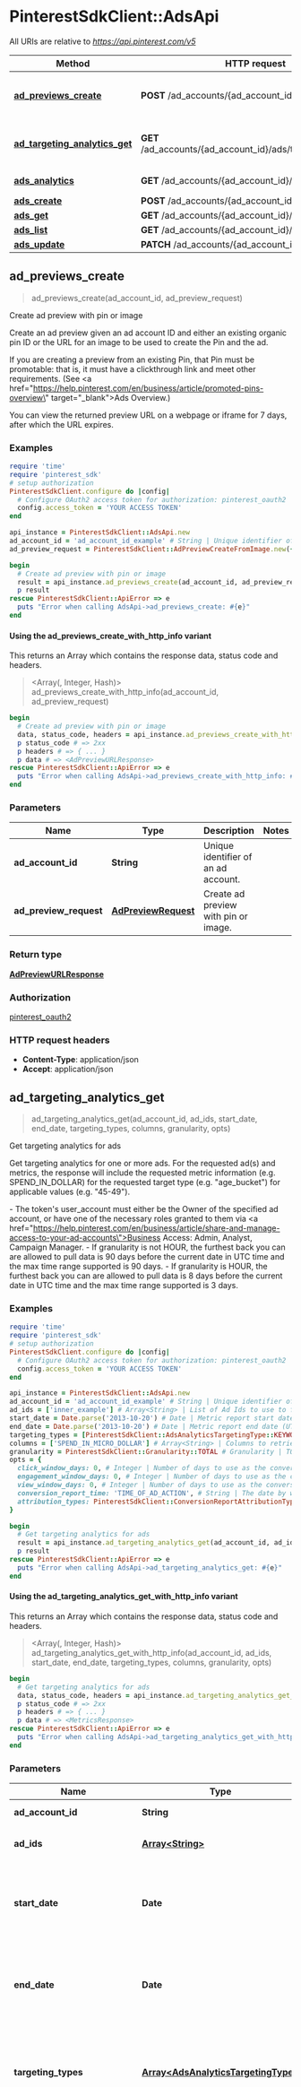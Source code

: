 # PinterestSdkClient::AdsApi

All URIs are relative to *https://api.pinterest.com/v5*

| Method | HTTP request | Description |
| ------ | ------------ | ----------- |
| [**ad_previews_create**](AdsApi.md#ad_previews_create) | **POST** /ad_accounts/{ad_account_id}/ad_previews | Create ad preview with pin or image |
| [**ad_targeting_analytics_get**](AdsApi.md#ad_targeting_analytics_get) | **GET** /ad_accounts/{ad_account_id}/ads/targeting_analytics | Get targeting analytics for ads |
| [**ads_analytics**](AdsApi.md#ads_analytics) | **GET** /ad_accounts/{ad_account_id}/ads/analytics | Get ad analytics |
| [**ads_create**](AdsApi.md#ads_create) | **POST** /ad_accounts/{ad_account_id}/ads | Create ads |
| [**ads_get**](AdsApi.md#ads_get) | **GET** /ad_accounts/{ad_account_id}/ads/{ad_id} | Get ad |
| [**ads_list**](AdsApi.md#ads_list) | **GET** /ad_accounts/{ad_account_id}/ads | List ads |
| [**ads_update**](AdsApi.md#ads_update) | **PATCH** /ad_accounts/{ad_account_id}/ads | Update ads |


## ad_previews_create

> <AdPreviewURLResponse> ad_previews_create(ad_account_id, ad_preview_request)

Create ad preview with pin or image

Create an ad preview given an ad account ID and either an existing organic pin ID or the URL for an image to be used to create the Pin and the ad. <p/> If you are creating a preview from an existing Pin, that Pin must be promotable: that is, it must have a clickthrough link and meet other requirements. (See <a href=\"https://help.pinterest.com/en/business/article/promoted-pins-overview\" target=\"_blank\">Ads Overview</a>.) <p/> You can view the returned preview URL on a webpage or iframe for 7 days, after which the URL expires.

### Examples

```ruby
require 'time'
require 'pinterest_sdk'
# setup authorization
PinterestSdkClient.configure do |config|
  # Configure OAuth2 access token for authorization: pinterest_oauth2
  config.access_token = 'YOUR ACCESS TOKEN'
end

api_instance = PinterestSdkClient::AdsApi.new
ad_account_id = 'ad_account_id_example' # String | Unique identifier of an ad account.
ad_preview_request = PinterestSdkClient::AdPreviewCreateFromImage.new({image_url: 'https://somewebsite.com/someimage.jpg', title: 'My Preview Image'}) # AdPreviewRequest | Create ad preview with pin or image.

begin
  # Create ad preview with pin or image
  result = api_instance.ad_previews_create(ad_account_id, ad_preview_request)
  p result
rescue PinterestSdkClient::ApiError => e
  puts "Error when calling AdsApi->ad_previews_create: #{e}"
end
```

#### Using the ad_previews_create_with_http_info variant

This returns an Array which contains the response data, status code and headers.

> <Array(<AdPreviewURLResponse>, Integer, Hash)> ad_previews_create_with_http_info(ad_account_id, ad_preview_request)

```ruby
begin
  # Create ad preview with pin or image
  data, status_code, headers = api_instance.ad_previews_create_with_http_info(ad_account_id, ad_preview_request)
  p status_code # => 2xx
  p headers # => { ... }
  p data # => <AdPreviewURLResponse>
rescue PinterestSdkClient::ApiError => e
  puts "Error when calling AdsApi->ad_previews_create_with_http_info: #{e}"
end
```

### Parameters

| Name | Type | Description | Notes |
| ---- | ---- | ----------- | ----- |
| **ad_account_id** | **String** | Unique identifier of an ad account. |  |
| **ad_preview_request** | [**AdPreviewRequest**](AdPreviewRequest.md) | Create ad preview with pin or image. |  |

### Return type

[**AdPreviewURLResponse**](AdPreviewURLResponse.md)

### Authorization

[pinterest_oauth2](../README.md#pinterest_oauth2)

### HTTP request headers

- **Content-Type**: application/json
- **Accept**: application/json


## ad_targeting_analytics_get

> <MetricsResponse> ad_targeting_analytics_get(ad_account_id, ad_ids, start_date, end_date, targeting_types, columns, granularity, opts)

Get targeting analytics for ads

Get targeting analytics for one or more ads. For the requested ad(s) and metrics, the response will include the requested metric information (e.g. SPEND_IN_DOLLAR) for the requested target type (e.g. \"age_bucket\") for applicable values (e.g. \"45-49\"). <p/> - The token's user_account must either be the Owner of the specified ad account, or have one of the necessary roles granted to them via <a href=\"https://help.pinterest.com/en/business/article/share-and-manage-access-to-your-ad-accounts\">Business Access</a>: Admin, Analyst, Campaign Manager. - If granularity is not HOUR, the furthest back you can are allowed to pull data is 90 days before the current date in UTC time and the max time range supported is 90 days. - If granularity is HOUR, the furthest back you can are allowed to pull data is 8 days before the current date in UTC time and the max time range supported is 3 days.

### Examples

```ruby
require 'time'
require 'pinterest_sdk'
# setup authorization
PinterestSdkClient.configure do |config|
  # Configure OAuth2 access token for authorization: pinterest_oauth2
  config.access_token = 'YOUR ACCESS TOKEN'
end

api_instance = PinterestSdkClient::AdsApi.new
ad_account_id = 'ad_account_id_example' # String | Unique identifier of an ad account.
ad_ids = ['inner_example'] # Array<String> | List of Ad Ids to use to filter the results.
start_date = Date.parse('2013-10-20') # Date | Metric report start date (UTC). Format: YYYY-MM-DD. Cannot be more than 90 days back from today.
end_date = Date.parse('2013-10-20') # Date | Metric report end date (UTC). Format: YYYY-MM-DD. Cannot be more than 90 days past start_date.
targeting_types = [PinterestSdkClient::AdsAnalyticsTargetingType::KEYWORD] # Array<AdsAnalyticsTargetingType> | Targeting type breakdowns for the report. The reporting per targeting type <br> is independent from each other.
columns = ['SPEND_IN_MICRO_DOLLAR'] # Array<String> | Columns to retrieve, encoded as a comma-separated string. **NOTE**: Any metrics defined as MICRO_DOLLARS returns a value based on the advertiser profile's currency field. For USD,($1/1,000,000, or $0.000001 - one one-ten-thousandth of a cent). it's microdollars. Otherwise, it's in microunits of the advertiser's currency.<br/>For example, if the advertiser's currency is GBP (British pound sterling), all MICRO_DOLLARS fields will be in GBP microunits (1/1,000,000 British pound).<br/>If a column has no value, it may not be returned
granularity = PinterestSdkClient::Granularity::TOTAL # Granularity | TOTAL - metrics are aggregated over the specified date range.<br> DAY - metrics are broken down daily.<br> HOUR - metrics are broken down hourly.<br>WEEKLY - metrics are broken down weekly.<br>MONTHLY - metrics are broken down monthly
opts = {
  click_window_days: 0, # Integer | Number of days to use as the conversion attribution window for a pin click action. Applies to Pinterest Tag conversion metrics. Prior conversion tags use their defined attribution windows. If not specified, defaults to `30` days.
  engagement_window_days: 0, # Integer | Number of days to use as the conversion attribution window for an engagement action. Engagements include saves, closeups, link clicks, and carousel card swipes. Applies to Pinterest Tag conversion metrics. Prior conversion tags use their defined attribution windows. If not specified, defaults to `30` days.
  view_window_days: 0, # Integer | Number of days to use as the conversion attribution window for a view action. Applies to Pinterest Tag conversion metrics. Prior conversion tags use their defined attribution windows. If not specified, defaults to `1` day.
  conversion_report_time: 'TIME_OF_AD_ACTION', # String | The date by which the conversion metrics returned from this endpoint will be reported. There are two dates associated with a conversion event: the date that the user interacted with the ad, and the date that the user completed a conversion event.
  attribution_types: PinterestSdkClient::ConversionReportAttributionType::INDIVIDUAL # ConversionReportAttributionType | List of types of attribution for the conversion report
}

begin
  # Get targeting analytics for ads
  result = api_instance.ad_targeting_analytics_get(ad_account_id, ad_ids, start_date, end_date, targeting_types, columns, granularity, opts)
  p result
rescue PinterestSdkClient::ApiError => e
  puts "Error when calling AdsApi->ad_targeting_analytics_get: #{e}"
end
```

#### Using the ad_targeting_analytics_get_with_http_info variant

This returns an Array which contains the response data, status code and headers.

> <Array(<MetricsResponse>, Integer, Hash)> ad_targeting_analytics_get_with_http_info(ad_account_id, ad_ids, start_date, end_date, targeting_types, columns, granularity, opts)

```ruby
begin
  # Get targeting analytics for ads
  data, status_code, headers = api_instance.ad_targeting_analytics_get_with_http_info(ad_account_id, ad_ids, start_date, end_date, targeting_types, columns, granularity, opts)
  p status_code # => 2xx
  p headers # => { ... }
  p data # => <MetricsResponse>
rescue PinterestSdkClient::ApiError => e
  puts "Error when calling AdsApi->ad_targeting_analytics_get_with_http_info: #{e}"
end
```

### Parameters

| Name | Type | Description | Notes |
| ---- | ---- | ----------- | ----- |
| **ad_account_id** | **String** | Unique identifier of an ad account. |  |
| **ad_ids** | [**Array&lt;String&gt;**](String.md) | List of Ad Ids to use to filter the results. |  |
| **start_date** | **Date** | Metric report start date (UTC). Format: YYYY-MM-DD. Cannot be more than 90 days back from today. |  |
| **end_date** | **Date** | Metric report end date (UTC). Format: YYYY-MM-DD. Cannot be more than 90 days past start_date. |  |
| **targeting_types** | [**Array&lt;AdsAnalyticsTargetingType&gt;**](AdsAnalyticsTargetingType.md) | Targeting type breakdowns for the report. The reporting per targeting type &lt;br&gt; is independent from each other. |  |
| **columns** | [**Array&lt;String&gt;**](String.md) | Columns to retrieve, encoded as a comma-separated string. **NOTE**: Any metrics defined as MICRO_DOLLARS returns a value based on the advertiser profile&#39;s currency field. For USD,($1/1,000,000, or $0.000001 - one one-ten-thousandth of a cent). it&#39;s microdollars. Otherwise, it&#39;s in microunits of the advertiser&#39;s currency.&lt;br/&gt;For example, if the advertiser&#39;s currency is GBP (British pound sterling), all MICRO_DOLLARS fields will be in GBP microunits (1/1,000,000 British pound).&lt;br/&gt;If a column has no value, it may not be returned |  |
| **granularity** | [**Granularity**](.md) | TOTAL - metrics are aggregated over the specified date range.&lt;br&gt; DAY - metrics are broken down daily.&lt;br&gt; HOUR - metrics are broken down hourly.&lt;br&gt;WEEKLY - metrics are broken down weekly.&lt;br&gt;MONTHLY - metrics are broken down monthly |  |
| **click_window_days** | **Integer** | Number of days to use as the conversion attribution window for a pin click action. Applies to Pinterest Tag conversion metrics. Prior conversion tags use their defined attribution windows. If not specified, defaults to &#x60;30&#x60; days. | [optional][default to 30] |
| **engagement_window_days** | **Integer** | Number of days to use as the conversion attribution window for an engagement action. Engagements include saves, closeups, link clicks, and carousel card swipes. Applies to Pinterest Tag conversion metrics. Prior conversion tags use their defined attribution windows. If not specified, defaults to &#x60;30&#x60; days. | [optional][default to 30] |
| **view_window_days** | **Integer** | Number of days to use as the conversion attribution window for a view action. Applies to Pinterest Tag conversion metrics. Prior conversion tags use their defined attribution windows. If not specified, defaults to &#x60;1&#x60; day. | [optional][default to 1] |
| **conversion_report_time** | **String** | The date by which the conversion metrics returned from this endpoint will be reported. There are two dates associated with a conversion event: the date that the user interacted with the ad, and the date that the user completed a conversion event. | [optional][default to &#39;TIME_OF_AD_ACTION&#39;] |
| **attribution_types** | [**ConversionReportAttributionType**](.md) | List of types of attribution for the conversion report | [optional] |

### Return type

[**MetricsResponse**](MetricsResponse.md)

### Authorization

[pinterest_oauth2](../README.md#pinterest_oauth2)

### HTTP request headers

- **Content-Type**: Not defined
- **Accept**: application/json


## ads_analytics

> <Array<AdsAnalyticsResponseInner>> ads_analytics(ad_account_id, start_date, end_date, ad_ids, columns, granularity, opts)

Get ad analytics

Get analytics for the specified ads in the specified <code>ad_account_id</code>, filtered by the specified options. - The token's user_account must either be the Owner of the specified ad account, or have one of the necessary roles granted to them via <a href=\"https://help.pinterest.com/en/business/article/share-and-manage-access-to-your-ad-accounts\">Business Access</a>: Admin, Analyst, Campaign Manager. - If granularity is not HOUR, the furthest back you can are allowed to pull data is 90 days before the current date in UTC time and the max time range supported is 90 days. - If granularity is HOUR, the furthest back you can are allowed to pull data is 8 days before the current date in UTC time and the max time range supported is 3 days.

### Examples

```ruby
require 'time'
require 'pinterest_sdk'
# setup authorization
PinterestSdkClient.configure do |config|
  # Configure OAuth2 access token for authorization: pinterest_oauth2
  config.access_token = 'YOUR ACCESS TOKEN'
end

api_instance = PinterestSdkClient::AdsApi.new
ad_account_id = 'ad_account_id_example' # String | Unique identifier of an ad account.
start_date = Date.parse('2013-10-20') # Date | Metric report start date (UTC). Format: YYYY-MM-DD. Cannot be more than 90 days back from today.
end_date = Date.parse('2013-10-20') # Date | Metric report end date (UTC). Format: YYYY-MM-DD. Cannot be more than 90 days past start_date.
ad_ids = ['inner_example'] # Array<String> | List of Ad Ids to use to filter the results.
columns = ['SPEND_IN_MICRO_DOLLAR'] # Array<String> | Columns to retrieve, encoded as a comma-separated string. **NOTE**: Any metrics defined as MICRO_DOLLARS returns a value based on the advertiser profile's currency field. For USD,($1/1,000,000, or $0.000001 - one one-ten-thousandth of a cent). it's microdollars. Otherwise, it's in microunits of the advertiser's currency.<br/>For example, if the advertiser's currency is GBP (British pound sterling), all MICRO_DOLLARS fields will be in GBP microunits (1/1,000,000 British pound).<br/>If a column has no value, it may not be returned
granularity = PinterestSdkClient::Granularity::TOTAL # Granularity | TOTAL - metrics are aggregated over the specified date range.<br> DAY - metrics are broken down daily.<br> HOUR - metrics are broken down hourly.<br>WEEKLY - metrics are broken down weekly.<br>MONTHLY - metrics are broken down monthly
opts = {
  click_window_days: 0, # Integer | Number of days to use as the conversion attribution window for a pin click action. Applies to Pinterest Tag conversion metrics. Prior conversion tags use their defined attribution windows. If not specified, defaults to `30` days.
  engagement_window_days: 0, # Integer | Number of days to use as the conversion attribution window for an engagement action. Engagements include saves, closeups, link clicks, and carousel card swipes. Applies to Pinterest Tag conversion metrics. Prior conversion tags use their defined attribution windows. If not specified, defaults to `30` days.
  view_window_days: 0, # Integer | Number of days to use as the conversion attribution window for a view action. Applies to Pinterest Tag conversion metrics. Prior conversion tags use their defined attribution windows. If not specified, defaults to `1` day.
  conversion_report_time: 'TIME_OF_AD_ACTION' # String | The date by which the conversion metrics returned from this endpoint will be reported. There are two dates associated with a conversion event: the date that the user interacted with the ad, and the date that the user completed a conversion event.
}

begin
  # Get ad analytics
  result = api_instance.ads_analytics(ad_account_id, start_date, end_date, ad_ids, columns, granularity, opts)
  p result
rescue PinterestSdkClient::ApiError => e
  puts "Error when calling AdsApi->ads_analytics: #{e}"
end
```

#### Using the ads_analytics_with_http_info variant

This returns an Array which contains the response data, status code and headers.

> <Array(<Array<AdsAnalyticsResponseInner>>, Integer, Hash)> ads_analytics_with_http_info(ad_account_id, start_date, end_date, ad_ids, columns, granularity, opts)

```ruby
begin
  # Get ad analytics
  data, status_code, headers = api_instance.ads_analytics_with_http_info(ad_account_id, start_date, end_date, ad_ids, columns, granularity, opts)
  p status_code # => 2xx
  p headers # => { ... }
  p data # => <Array<AdsAnalyticsResponseInner>>
rescue PinterestSdkClient::ApiError => e
  puts "Error when calling AdsApi->ads_analytics_with_http_info: #{e}"
end
```

### Parameters

| Name | Type | Description | Notes |
| ---- | ---- | ----------- | ----- |
| **ad_account_id** | **String** | Unique identifier of an ad account. |  |
| **start_date** | **Date** | Metric report start date (UTC). Format: YYYY-MM-DD. Cannot be more than 90 days back from today. |  |
| **end_date** | **Date** | Metric report end date (UTC). Format: YYYY-MM-DD. Cannot be more than 90 days past start_date. |  |
| **ad_ids** | [**Array&lt;String&gt;**](String.md) | List of Ad Ids to use to filter the results. |  |
| **columns** | [**Array&lt;String&gt;**](String.md) | Columns to retrieve, encoded as a comma-separated string. **NOTE**: Any metrics defined as MICRO_DOLLARS returns a value based on the advertiser profile&#39;s currency field. For USD,($1/1,000,000, or $0.000001 - one one-ten-thousandth of a cent). it&#39;s microdollars. Otherwise, it&#39;s in microunits of the advertiser&#39;s currency.&lt;br/&gt;For example, if the advertiser&#39;s currency is GBP (British pound sterling), all MICRO_DOLLARS fields will be in GBP microunits (1/1,000,000 British pound).&lt;br/&gt;If a column has no value, it may not be returned |  |
| **granularity** | [**Granularity**](.md) | TOTAL - metrics are aggregated over the specified date range.&lt;br&gt; DAY - metrics are broken down daily.&lt;br&gt; HOUR - metrics are broken down hourly.&lt;br&gt;WEEKLY - metrics are broken down weekly.&lt;br&gt;MONTHLY - metrics are broken down monthly |  |
| **click_window_days** | **Integer** | Number of days to use as the conversion attribution window for a pin click action. Applies to Pinterest Tag conversion metrics. Prior conversion tags use their defined attribution windows. If not specified, defaults to &#x60;30&#x60; days. | [optional][default to 30] |
| **engagement_window_days** | **Integer** | Number of days to use as the conversion attribution window for an engagement action. Engagements include saves, closeups, link clicks, and carousel card swipes. Applies to Pinterest Tag conversion metrics. Prior conversion tags use their defined attribution windows. If not specified, defaults to &#x60;30&#x60; days. | [optional][default to 30] |
| **view_window_days** | **Integer** | Number of days to use as the conversion attribution window for a view action. Applies to Pinterest Tag conversion metrics. Prior conversion tags use their defined attribution windows. If not specified, defaults to &#x60;1&#x60; day. | [optional][default to 1] |
| **conversion_report_time** | **String** | The date by which the conversion metrics returned from this endpoint will be reported. There are two dates associated with a conversion event: the date that the user interacted with the ad, and the date that the user completed a conversion event. | [optional][default to &#39;TIME_OF_AD_ACTION&#39;] |

### Return type

[**Array&lt;AdsAnalyticsResponseInner&gt;**](AdsAnalyticsResponseInner.md)

### Authorization

[pinterest_oauth2](../README.md#pinterest_oauth2)

### HTTP request headers

- **Content-Type**: Not defined
- **Accept**: application/json


## ads_create

> <AdArrayResponse> ads_create(ad_account_id, ad_create_request)

Create ads

Create multiple new ads. Request must contain ad_group_id, creative_type, and the source Pin pin_id.

### Examples

```ruby
require 'time'
require 'pinterest_sdk'
# setup authorization
PinterestSdkClient.configure do |config|
  # Configure OAuth2 access token for authorization: pinterest_oauth2
  config.access_token = 'YOUR ACCESS TOKEN'
end

api_instance = PinterestSdkClient::AdsApi.new
ad_account_id = 'ad_account_id_example' # String | Unique identifier of an ad account.
ad_create_request = [PinterestSdkClient::AdCreateRequest.new({ad_group_id: '2680059592705', creative_type: PinterestSdkClient::CreativeType::REGULAR, pin_id: '394205773611545468'})] # Array<AdCreateRequest> | List of ads to create, size limit [1, 30].

begin
  # Create ads
  result = api_instance.ads_create(ad_account_id, ad_create_request)
  p result
rescue PinterestSdkClient::ApiError => e
  puts "Error when calling AdsApi->ads_create: #{e}"
end
```

#### Using the ads_create_with_http_info variant

This returns an Array which contains the response data, status code and headers.

> <Array(<AdArrayResponse>, Integer, Hash)> ads_create_with_http_info(ad_account_id, ad_create_request)

```ruby
begin
  # Create ads
  data, status_code, headers = api_instance.ads_create_with_http_info(ad_account_id, ad_create_request)
  p status_code # => 2xx
  p headers # => { ... }
  p data # => <AdArrayResponse>
rescue PinterestSdkClient::ApiError => e
  puts "Error when calling AdsApi->ads_create_with_http_info: #{e}"
end
```

### Parameters

| Name | Type | Description | Notes |
| ---- | ---- | ----------- | ----- |
| **ad_account_id** | **String** | Unique identifier of an ad account. |  |
| **ad_create_request** | [**Array&lt;AdCreateRequest&gt;**](AdCreateRequest.md) | List of ads to create, size limit [1, 30]. |  |

### Return type

[**AdArrayResponse**](AdArrayResponse.md)

### Authorization

[pinterest_oauth2](../README.md#pinterest_oauth2)

### HTTP request headers

- **Content-Type**: application/json
- **Accept**: application/json


## ads_get

> <AdResponse> ads_get(ad_account_id, ad_id)

Get ad

Get a specific ad given the ad ID. If your pin is rejected, rejected_reasons will contain additional information from the Ad Review process. For more information about our policies and rejection reasons see the <a href=\"https://www.pinterest.com/_/_/policy/advertising-guidelines/\" target=\"_blank\">Pinterest advertising standards</a>.

### Examples

```ruby
require 'time'
require 'pinterest_sdk'
# setup authorization
PinterestSdkClient.configure do |config|
  # Configure OAuth2 access token for authorization: pinterest_oauth2
  config.access_token = 'YOUR ACCESS TOKEN'
end

api_instance = PinterestSdkClient::AdsApi.new
ad_account_id = 'ad_account_id_example' # String | Unique identifier of an ad account.
ad_id = 'ad_id_example' # String | Unique identifier of an ad.

begin
  # Get ad
  result = api_instance.ads_get(ad_account_id, ad_id)
  p result
rescue PinterestSdkClient::ApiError => e
  puts "Error when calling AdsApi->ads_get: #{e}"
end
```

#### Using the ads_get_with_http_info variant

This returns an Array which contains the response data, status code and headers.

> <Array(<AdResponse>, Integer, Hash)> ads_get_with_http_info(ad_account_id, ad_id)

```ruby
begin
  # Get ad
  data, status_code, headers = api_instance.ads_get_with_http_info(ad_account_id, ad_id)
  p status_code # => 2xx
  p headers # => { ... }
  p data # => <AdResponse>
rescue PinterestSdkClient::ApiError => e
  puts "Error when calling AdsApi->ads_get_with_http_info: #{e}"
end
```

### Parameters

| Name | Type | Description | Notes |
| ---- | ---- | ----------- | ----- |
| **ad_account_id** | **String** | Unique identifier of an ad account. |  |
| **ad_id** | **String** | Unique identifier of an ad. |  |

### Return type

[**AdResponse**](AdResponse.md)

### Authorization

[pinterest_oauth2](../README.md#pinterest_oauth2)

### HTTP request headers

- **Content-Type**: Not defined
- **Accept**: application/json


## ads_list

> <AdsList200Response> ads_list(ad_account_id, opts)

List ads

List ads that meet the filters provided:   - Listed campaign ids or ad group ids or ad ids   - Listed entity statuses <p/> If no filter is provided, all ads in the ad account are returned. <p/> <strong>Note:</strong><p/> Provide only campaign_id or ad_group_id or ad_id. Do not provide more than one type. <p/> Review status is provided for each ad; if review_status is REJECTED, the rejected_reasons field will contain additional information. For more, see <a href=\"https://policy.pinterest.com/en/advertising-guidelines\">Pinterest advertising standards</a>.

### Examples

```ruby
require 'time'
require 'pinterest_sdk'
# setup authorization
PinterestSdkClient.configure do |config|
  # Configure OAuth2 access token for authorization: pinterest_oauth2
  config.access_token = 'YOUR ACCESS TOKEN'
end

api_instance = PinterestSdkClient::AdsApi.new
ad_account_id = 'ad_account_id_example' # String | Unique identifier of an ad account.
opts = {
  campaign_ids: ['inner_example'], # Array<String> | List of Campaign Ids to use to filter the results.
  ad_group_ids: ['inner_example'], # Array<String> | List of Ad group Ids to use to filter the results.
  ad_ids: ['inner_example'], # Array<String> | List of Ad Ids to use to filter the results.
  entity_statuses: ['ACTIVE'], # Array<String> | Entity status
  page_size: 56, # Integer | Maximum number of items to include in a single page of the response. See documentation on <a href='/docs/getting-started/pagination/'>Pagination</a> for more information.
  order: 'ASCENDING', # String | The order in which to sort the items returned: “ASCENDING” or “DESCENDING” by ID. Note that higher-value IDs are associated with more-recently added items.
  bookmark: 'bookmark_example' # String | Cursor used to fetch the next page of items
}

begin
  # List ads
  result = api_instance.ads_list(ad_account_id, opts)
  p result
rescue PinterestSdkClient::ApiError => e
  puts "Error when calling AdsApi->ads_list: #{e}"
end
```

#### Using the ads_list_with_http_info variant

This returns an Array which contains the response data, status code and headers.

> <Array(<AdsList200Response>, Integer, Hash)> ads_list_with_http_info(ad_account_id, opts)

```ruby
begin
  # List ads
  data, status_code, headers = api_instance.ads_list_with_http_info(ad_account_id, opts)
  p status_code # => 2xx
  p headers # => { ... }
  p data # => <AdsList200Response>
rescue PinterestSdkClient::ApiError => e
  puts "Error when calling AdsApi->ads_list_with_http_info: #{e}"
end
```

### Parameters

| Name | Type | Description | Notes |
| ---- | ---- | ----------- | ----- |
| **ad_account_id** | **String** | Unique identifier of an ad account. |  |
| **campaign_ids** | [**Array&lt;String&gt;**](String.md) | List of Campaign Ids to use to filter the results. | [optional] |
| **ad_group_ids** | [**Array&lt;String&gt;**](String.md) | List of Ad group Ids to use to filter the results. | [optional] |
| **ad_ids** | [**Array&lt;String&gt;**](String.md) | List of Ad Ids to use to filter the results. | [optional] |
| **entity_statuses** | [**Array&lt;String&gt;**](String.md) | Entity status | [optional] |
| **page_size** | **Integer** | Maximum number of items to include in a single page of the response. See documentation on &lt;a href&#x3D;&#39;/docs/getting-started/pagination/&#39;&gt;Pagination&lt;/a&gt; for more information. | [optional][default to 25] |
| **order** | **String** | The order in which to sort the items returned: “ASCENDING” or “DESCENDING” by ID. Note that higher-value IDs are associated with more-recently added items. | [optional] |
| **bookmark** | **String** | Cursor used to fetch the next page of items | [optional] |

### Return type

[**AdsList200Response**](AdsList200Response.md)

### Authorization

[pinterest_oauth2](../README.md#pinterest_oauth2)

### HTTP request headers

- **Content-Type**: Not defined
- **Accept**: application/json


## ads_update

> <AdArrayResponse> ads_update(ad_account_id, ad_update_request)

Update ads

Update multiple existing ads

### Examples

```ruby
require 'time'
require 'pinterest_sdk'
# setup authorization
PinterestSdkClient.configure do |config|
  # Configure OAuth2 access token for authorization: pinterest_oauth2
  config.access_token = 'YOUR ACCESS TOKEN'
end

api_instance = PinterestSdkClient::AdsApi.new
ad_account_id = 'ad_account_id_example' # String | Unique identifier of an ad account.
ad_update_request = [PinterestSdkClient::AdUpdateRequest.new({id: '687195134316'})] # Array<AdUpdateRequest> | List of ads to update, size limit [1, 30]

begin
  # Update ads
  result = api_instance.ads_update(ad_account_id, ad_update_request)
  p result
rescue PinterestSdkClient::ApiError => e
  puts "Error when calling AdsApi->ads_update: #{e}"
end
```

#### Using the ads_update_with_http_info variant

This returns an Array which contains the response data, status code and headers.

> <Array(<AdArrayResponse>, Integer, Hash)> ads_update_with_http_info(ad_account_id, ad_update_request)

```ruby
begin
  # Update ads
  data, status_code, headers = api_instance.ads_update_with_http_info(ad_account_id, ad_update_request)
  p status_code # => 2xx
  p headers # => { ... }
  p data # => <AdArrayResponse>
rescue PinterestSdkClient::ApiError => e
  puts "Error when calling AdsApi->ads_update_with_http_info: #{e}"
end
```

### Parameters

| Name | Type | Description | Notes |
| ---- | ---- | ----------- | ----- |
| **ad_account_id** | **String** | Unique identifier of an ad account. |  |
| **ad_update_request** | [**Array&lt;AdUpdateRequest&gt;**](AdUpdateRequest.md) | List of ads to update, size limit [1, 30] |  |

### Return type

[**AdArrayResponse**](AdArrayResponse.md)

### Authorization

[pinterest_oauth2](../README.md#pinterest_oauth2)

### HTTP request headers

- **Content-Type**: application/json
- **Accept**: application/json

